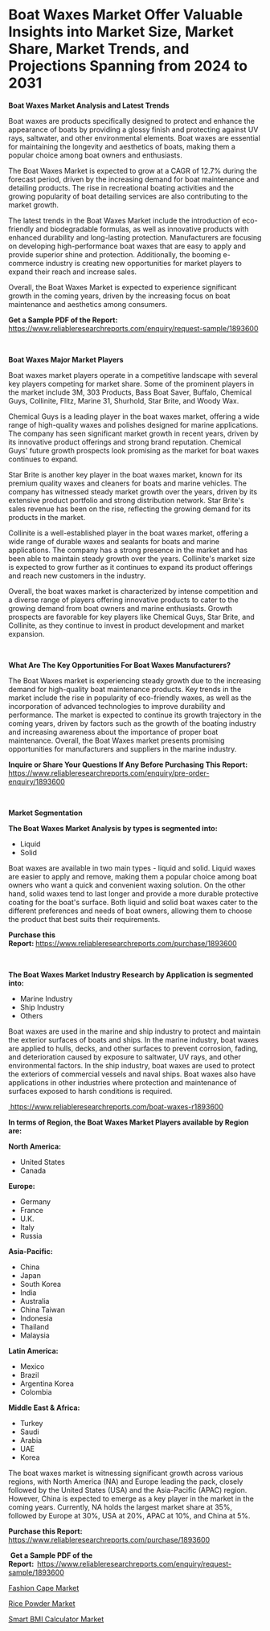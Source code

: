 <p><h1>Boat Waxes Market Offer Valuable Insights into Market Size, Market Share, Market Trends, and Projections Spanning from 2024 to 2031</h1></p><p><strong>Boat Waxes Market Analysis and Latest Trends</strong></p>
<p><p>Boat waxes are products specifically designed to protect and enhance the appearance of boats by providing a glossy finish and protecting against UV rays, saltwater, and other environmental elements. Boat waxes are essential for maintaining the longevity and aesthetics of boats, making them a popular choice among boat owners and enthusiasts.</p><p>The Boat Waxes Market is expected to grow at a CAGR of 12.7% during the forecast period, driven by the increasing demand for boat maintenance and detailing products. The rise in recreational boating activities and the growing popularity of boat detailing services are also contributing to the market growth.</p><p>The latest trends in the Boat Waxes Market include the introduction of eco-friendly and biodegradable formulas, as well as innovative products with enhanced durability and long-lasting protection. Manufacturers are focusing on developing high-performance boat waxes that are easy to apply and provide superior shine and protection. Additionally, the booming e-commerce industry is creating new opportunities for market players to expand their reach and increase sales.</p><p>Overall, the Boat Waxes Market is expected to experience significant growth in the coming years, driven by the increasing focus on boat maintenance and aesthetics among consumers.</p></p>
<p><strong>Get a Sample PDF of the Report:&nbsp;</strong> <a href="https://www.reliableresearchreports.com/enquiry/request-sample/1893600">https://www.reliableresearchreports.com/enquiry/request-sample/1893600</a></p>
<p>&nbsp;</p>
<p><strong>Boat Waxes Major Market Players</strong></p>
<p><p>Boat waxes market players operate in a competitive landscape with several key players competing for market share. Some of the prominent players in the market include 3M, 303 Products, Bass Boat Saver, Buffalo, Chemical Guys, Collinite, Flitz, Marine 31, Shurhold, Star Brite, and Woody Wax.</p><p>Chemical Guys is a leading player in the boat waxes market, offering a wide range of high-quality waxes and polishes designed for marine applications. The company has seen significant market growth in recent years, driven by its innovative product offerings and strong brand reputation. Chemical Guys' future growth prospects look promising as the market for boat waxes continues to expand.</p><p>Star Brite is another key player in the boat waxes market, known for its premium quality waxes and cleaners for boats and marine vehicles. The company has witnessed steady market growth over the years, driven by its extensive product portfolio and strong distribution network. Star Brite's sales revenue has been on the rise, reflecting the growing demand for its products in the market.</p><p>Collinite is a well-established player in the boat waxes market, offering a wide range of durable waxes and sealants for boats and marine applications. The company has a strong presence in the market and has been able to maintain steady growth over the years. Collinite's market size is expected to grow further as it continues to expand its product offerings and reach new customers in the industry.</p><p>Overall, the boat waxes market is characterized by intense competition and a diverse range of players offering innovative products to cater to the growing demand from boat owners and marine enthusiasts. Growth prospects are favorable for key players like Chemical Guys, Star Brite, and Collinite, as they continue to invest in product development and market expansion.</p></p>
<p>&nbsp;</p>
<p><strong>What Are The Key Opportunities For Boat Waxes Manufacturers?</strong></p>
<p><p>The Boat Waxes market is experiencing steady growth due to the increasing demand for high-quality boat maintenance products. Key trends in the market include the rise in popularity of eco-friendly waxes, as well as the incorporation of advanced technologies to improve durability and performance. The market is expected to continue its growth trajectory in the coming years, driven by factors such as the growth of the boating industry and increasing awareness about the importance of proper boat maintenance. Overall, the Boat Waxes market presents promising opportunities for manufacturers and suppliers in the marine industry.</p></p>
<p><strong>Inquire or Share Your Questions If Any Before Purchasing This Report:</strong> <a href="https://www.reliableresearchreports.com/enquiry/pre-order-enquiry/1893600">https://www.reliableresearchreports.com/enquiry/pre-order-enquiry/1893600</a></p>
<p>&nbsp;</p>
<p><strong>Market Segmentation</strong></p>
<p><strong>The Boat Waxes Market Analysis by types is segmented into:</strong></p>
<p><ul><li>Liquid</li><li>Solid</li></ul></p>
<p><p>Boat waxes are available in two main types - liquid and solid. Liquid waxes are easier to apply and remove, making them a popular choice among boat owners who want a quick and convenient waxing solution. On the other hand, solid waxes tend to last longer and provide a more durable protective coating for the boat's surface. Both liquid and solid boat waxes cater to the different preferences and needs of boat owners, allowing them to choose the product that best suits their requirements.</p></p>
<p><strong>Purchase this Report:&nbsp;</strong><a href="https://www.reliableresearchreports.com/purchase/1893600">https://www.reliableresearchreports.com/purchase/1893600</a></p>
<p>&nbsp;</p>
<p><strong>The Boat Waxes Market Industry Research by Application is segmented into:</strong></p>
<p><ul><li>Marine Industry</li><li>Ship Industry</li><li>Others</li></ul></p>
<p><p>Boat waxes are used in the marine and ship industry to protect and maintain the exterior surfaces of boats and ships. In the marine industry, boat waxes are applied to hulls, decks, and other surfaces to prevent corrosion, fading, and deterioration caused by exposure to saltwater, UV rays, and other environmental factors. In the ship industry, boat waxes are used to protect the exteriors of commercial vessels and naval ships. Boat waxes also have applications in other industries where protection and maintenance of surfaces exposed to harsh conditions is required.</p></p>
<p><a href="https://www.reliableresearchreports.com/boat-waxes-r1893600">&nbsp;https://www.reliableresearchreports.com/boat-waxes-r1893600</a></p>
<p><strong>In terms of Region, the Boat Waxes Market Players available by Region are:</strong></p>
<p>
    <p> <strong> North America: </strong>
        <ul>
            <li>United States</li>
            <li>Canada</li>
        </ul>
        </p> 
    <p> <strong> Europe: </strong>
        <ul>
            <li>Germany</li>
            <li>France</li>
            <li>U.K.</li>
            <li>Italy</li>
            <li>Russia</li>
        </ul>
        </p> 
    <p> <strong> Asia-Pacific: </strong>
        <ul>
            <li>China</li>
            <li>Japan</li>
            <li>South Korea</li>
            <li>India</li>
            <li>Australia</li>
            <li>China Taiwan</li>
            <li>Indonesia</li>
            <li>Thailand</li>
            <li>Malaysia</li>
        </ul>
        </p> 
    <p> <strong> Latin America: </strong>
        <ul>
            <li>Mexico</li>
            <li>Brazil</li>
            <li>Argentina Korea</li>
            <li>Colombia</li>
        </ul>
        </p> 
    <p> <strong> Middle East & Africa: </strong>
        <ul>
            <li>Turkey</li>
            <li>Saudi</li>
            <li>Arabia</li>
            <li>UAE</li>
            <li>Korea</li>
        </ul>
    </p>
    </p>
<p><p>The boat waxes market is witnessing significant growth across various regions, with North America (NA) and Europe leading the pack, closely followed by the United States (USA) and the Asia-Pacific (APAC) region. However, China is expected to emerge as a key player in the market in the coming years. Currently, NA holds the largest market share at 35%, followed by Europe at 30%, USA at 20%, APAC at 10%, and China at 5%.</p></p>
<p><strong>Purchase this Report: </strong><a href="https://www.reliableresearchreports.com/purchase/1893600">https://www.reliableresearchreports.com/purchase/1893600</a></p>
<p>&nbsp;<strong>Get a Sample PDF of the Report:&nbsp;&nbsp;</strong><a href="https://www.reliableresearchreports.com/enquiry/request-sample/1893600">https://www.reliableresearchreports.com/enquiry/request-sample/1893600</a></p>
<p><strong></strong></p>
<p><p><a href="https://github.com/Bryanturray6576/Market-Research-Report-List-1/blob/main/fashion-cape-market.md">Fashion Cape Market</a></p><p><a href="https://github.com/amandajanedonnelly/Market-Research-Report-List-1/blob/main/rice-powder-market.md">Rice Powder Market</a></p><p><a href="https://github.com/ChloeConn57/Market-Research-Report-List-1/blob/main/smart-bmi-calculator-market.md">Smart BMI Calculator Market</a></p></p>